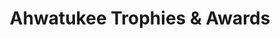---
title: "Ahwatukee Trophies & Awards"
url: /phoenix/ahwatukee-trophies-and-awards/
shop: trophy
---